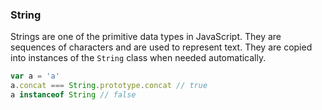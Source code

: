 ### String

Strings are one of the primitive data types in JavaScript.
They are sequences of characters and are used to represent text.
They are copied into instances of the `String` class when needed automatically.

```js
var a = 'a'
a.concat === String.prototype.concat // true
a instanceof String // false
```
